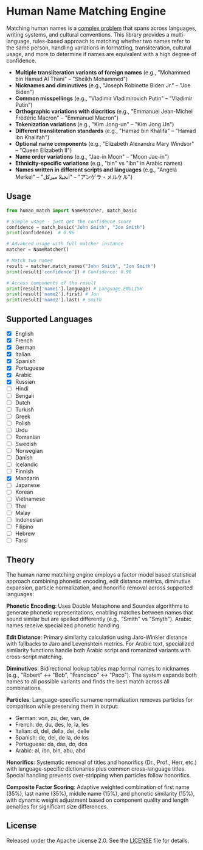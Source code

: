 # Human Name Matching Engine

Matching human names is a [complex problem](https://www.kalzumeus.com/2010/06/17/falsehoods-programmers-believe-about-names/) that spans across languages, writing systems, and cultural conventions. This library provides a multi-language, rules-based approach to matching whether two names refer to the same person, handling variations in formatting, transliteration, cultural usage, and more to determine if names are equivalent with a high degree of confidence.

- **Multiple transliteration variants of foreign names** (e.g., "Mohammed bin Hamad Al Thani" – "Sheikh Mohammed")
- **Nicknames and diminutives** (e.g., "Joseph Robinette Biden Jr." – "Joe Biden") 
- **Common misspellings** (e.g., "Vladimir Vladimirovich Putin" – "Vladimir Putin")
- **Orthographic variations with diacritics** (e.g., "Emmanuel Jean-Michel Frédéric Macron" – "Emmanuel Macron")
- **Tokenization variations** (e.g., "Kim Jong-un" – "Kim Jong Un")
- **Different transliteration standards** (e.g., "Hamad bin Khalifa" – "Hamad ibn Khalifah")
- **Optional name components** (e.g., "Elizabeth Alexandra Mary Windsor" – "Queen Elizabeth II")
- **Name order variations** (e.g., "Jae-in Moon" – "Moon Jae-in")
- **Ethnicity-specific variations** (e.g., "bin" vs "ibn" in Arabic names)
- **Names written in different scripts and languages** (e.g., "Angela Merkel" – "أنجيلا ميركل" – "アンゲラ・メルケル")

## Usage

```python
from human_match import NameMatcher, match_basic

# Simple usage - just get the confidence score
confidence = match_basic("John Smith", "Jon Smith")
print(confidence)  # 0.96

# Advanced usage with full matcher instance
matcher = NameMatcher()

# Match two names
result = matcher.match_names("John Smith", "Jon Smith")
print(result['confidence']) # Confidence: 0.96

# Access components of the result
print(result['name1'].language) # Language.ENGLISH
print(result['name2'].first) # Jon
print(result['name2'].last) # Smith
```

## Supported Languages

- [x] English
- [x] French
- [x] German
- [x] Italian
- [x] Spanish
- [x] Portuguese
- [x] Arabic
- [x] Russian
- [ ] Hindi
- [ ] Bengali
- [ ] Dutch
- [ ] Turkish
- [ ] Greek
- [ ] Polish
- [ ] Urdu
- [ ] Romanian
- [ ] Swedish
- [ ] Norwegian
- [ ] Danish
- [ ] Icelandic
- [ ] Finnish
- [x] Mandarin
- [ ] Japanese
- [ ] Korean
- [ ] Vietnamese
- [ ] Thai
- [ ] Malay
- [ ] Indonesian
- [ ] Filipino
- [ ] Hebrew
- [ ] Farsi

## Theory

The human name matching engine employs a factor model based statistical approach combining phonetic encoding, edit distance metrics, diminutive expansion, particle normalization, and honorific removal across supported languages:

**Phonetic Encoding**: Uses Double Metaphone and Soundex algorithms to generate phonetic representations, enabling matches between names that sound similar but are spelled differently (e.g., "Smith" vs "Smyth"). Arabic names receive specialized phonetic handling.

**Edit Distance**: Primary similarity calculation using Jaro-Winkler distance with fallbacks to Jaro and Levenshtein metrics. For Arabic text, specialized similarity functions handle both Arabic script and romanized variants with cross-script matching.

**Diminutives**: Bidirectional lookup tables map formal names to nicknames (e.g., "Robert" ↔ "Bob", "Francisco" ↔ "Paco"). The system expands both names to all possible variants and finds the best match across all combinations.

**Particles**: Language-specific surname normalization removes particles for comparison while preserving them in output:
- German: von, zu, der, van, de
- French: de, du, des, le, la, les
- Italian: di, del, della, dei, delle
- Spanish: de, del, de la, de los
- Portuguese: da, das, do, dos
- Arabic: al, ibn, bin, abu, abd

**Honorifics**: Systematic removal of titles and honorifics (Dr., Prof., Herr, etc.) with language-specific dictionaries plus common cross-language titles. Special handling prevents over-stripping when particles follow honorifics.

**Composite Factor Scoring**: Adaptive weighted combination of first name (35%), last name (35%), middle name (15%), and phonetic similarity (15%), with dynamic weight adjustment based on component quality and length penalties for significant size differences.

## License

Released under the Apache License 2.0. See the [LICENSE](LICENSE) file for details.
